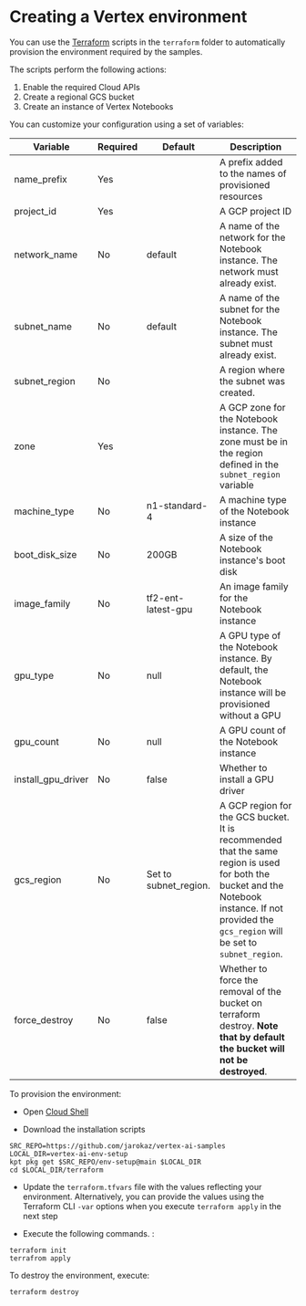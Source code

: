 # Creating a Vertex environment

You can use the [Terraform](https://www.terraform.io/) scripts in the `terraform` folder to automatically provision the environment required by the samples. 

The scripts perform the following actions:
1. Enable the required Cloud APIs
2. Create a regional GCS bucket
3. Create an instance of Vertex Notebooks

You can customize your configuration using a set of variables:

|Variable|Required|Default|Description|
|--------|--------|-------|-----------|
|name_prefix|Yes||A prefix added to the names of provisioned resources|
|project_id|Yes||A GCP project ID|
|network_name|No|default|A name of the network for the Notebook instance. The network must already exist.|
|subnet_name|No|default|A name of the subnet for the Notebook instance. The subnet must already exist.|
|subnet_region|No||A region where the subnet was created.|
|zone|Yes||A GCP zone for the Notebook instance. The zone must be in the region defined in the `subnet_region` variable|
|machine_type|No|n1-standard-4|A machine type of the  Notebook instance|
|boot_disk_size|No|200GB|A size of the Notebook instance's boot disk|
|image_family|No|tf2-ent-latest-gpu|An image family for the Notebook instance|
|gpu_type|No|null|A GPU type of the Notebook instance. By default, the Notebook instance will be provisioned without a GPU|
|gpu_count|No|null|A GPU count of the Notebook instance|
|install_gpu_driver|No|false|Whether to install a GPU driver|
|gcs_region|No|Set to subnet_region.|A GCP region for the GCS bucket. It is recommended that the same region is used for both the bucket and the Notebook instance. If not provided the `gcs_region` will be set to `subnet_region`.|
|force_destroy|No|false|Whether to force the removal of the bucket on terraform destroy. **Note that by default the bucket will not be destroyed**.|


To provision the environment:

- Open [Cloud Shell](https://cloud.google.com/shell/docs/launching-cloud-shell)

- Download the installation scripts
```
SRC_REPO=https://github.com/jarokaz/vertex-ai-samples
LOCAL_DIR=vertex-ai-env-setup
kpt pkg get $SRC_REPO/env-setup@main $LOCAL_DIR
cd $LOCAL_DIR/terraform
```

- Update the `terraform.tfvars` file with the values reflecting your environment. Alternatively, you can provide the values using the Terraform CLI `-var` options when you execute `terraform apply` in the next step

- Execute the following commands. :
```
terraform init
terrafrom apply
```


To destroy the environment, execute:
```
terraform destroy
```

